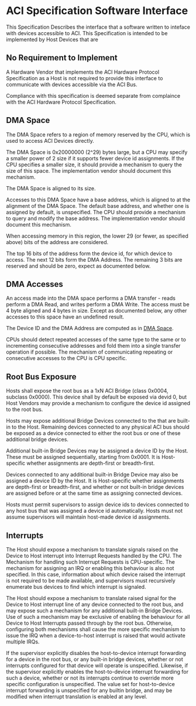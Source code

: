 # ACI Specification Software Interface

This Specification Describes the interface that a software written to inteface with devices accessible to ACI.
This Specification is intended to be implemented by Host Devices that are

## No Requirement to Implement

A Hardware Vendor that implements the ACI Hardware Protocol Specification as a Host is not required to provide this interface to communicate with devices accessible via the ACI Bus.

Compliance with this specification is deemed separate from complaince with the ACI Hardware Protocol Specification.

## DMA Space 

The DMA Space refers to a region of memory reserved by the CPU, which is used to access ACI Devices directly.

The DMA Space is 0x20000000 (2^29) bytes large, but a CPU may specify a smaller power of 2 size if it supports fewer device id assignments.  If the CPU specifies a smaller size, it should provide a mechanism to query the size of this space. The implementation vendor should document this mechanism.

The DMA Space is aligned to its size.

Accesses to this DMA Space have a base address, which is aligned to at the alignment of the DMA Space. The default base address, and whether one is assigned by default, is unspecified. The CPU should provide a mechanism to query and modify the base address. The implementation vendor should document this mechanism.

When accessing memory in this region, the lower 29 (or fewer, as specified above) bits of the address are considered. 

The top 16 bits of the address form the device id, for which device to access. The next 12 bits form the DMA Address. The remaining 3 bits are reserved and should be zero, expect as documented below.

## DMA Accesses

An access made into the DMA space performs a DMA transfer - reads perform a DMA Read, and writes perform a DMA Write. The access must be 4 byte aligned and 4 bytes in size. Except as documented below, any other accesses to this space have an undefined result.

The Device ID and the DMA Address are computed as in [DMA Space](#dma-space). 

CPUs should detect repeated accesses of the same type to the same or to incrementing consecutive addresses and fold them into a single transfer operation if possible. The mechanism of communicating repeating or consecutive accesses to the CPU is CPU specific. 

## Root Bus Exposure

Hosts shall expose the root bus as a 1xN ACI Bridge (class 0x0004, subclass 0x0000). This device shall by default be exposed via devid 0, but Host Vendors may provide a mechanism to configure the device id assigned to the root bus.

Hosts may expose additional Bridge Devices connected to the that are built-in to the Host. Remaining devices connected to any physical ACI bus should be exposed as a device connected to either the root bus or one of these additional bridge devices. 

Additional built-in Bridge Devices may be assigned a device ID by the Host. These must be assigned sequentially, starting from 0x0001. It is Host-specific whether assignments are depth-first or breadth-first. 

Devices connected to any additional built-in Bridge Device may also be assigned a device ID by the Host. It is Host-specific whether assignments are depth-first or breadth-first, and whether or not built-in bridge devices are assigned before or at the same time as assigning connected devices.

Hosts must permit supervisors to assign device ids to devices connected to any host bus that was assigned a device id automatically. Hosts must not assume supervisors will maintain host-made device id assignments.

## Interrupts

The Host should expose a mechanism to translate signals raised on the Device to Host interrupt into Interrupt Requests handled by the CPU. The Mechanism for handling such Interrupt Requests is CPU-specific. The mechanism for assigning an IRQ or enabling this behaviour is also not specified.
In this case, information about which device raised the interrupt is not required to be made available, and supervisors must recursively enumerate bus devices to find which interrupt is signaled. 


The Host should expose a mechanism to translate raised signal for the Device to Host interrupt line of any device connected to the root bus, and may expose such a mechanism for any additional built-in Bridge Devices. Use of such a mechanism may be exclusive of enabling the behaviour for all Device to Host Interrupts passed through by the root bus. Otherwise, configuring both mechanisms shall cause the more specific mechanism to issue the IRQ when a device-to-host interrupt is raised that would activate multiple IRQs.

If the supervisor explicitly disables the host-to-device interrupt forwarding for a device in the root bus, or any built-in bridge devices, whether or not interrupts configured for that device will operate is unspecified. Likewise, if the supervisor explicitly enables the host-to-device interrupt forwarding for such a device, whether or not its interrupts continue to override more specific configuration is unspecified.
The value set for host-to-device interrupt forwarding is unspecified for any builtin bridge, and may be modified when interrupt translation is enabled at any level.


